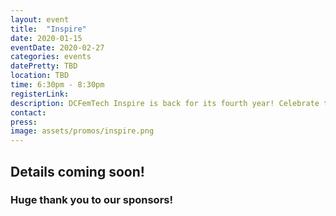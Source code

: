 ```yaml
---
layout: event
title:  "Inspire"
date: 2020-01-15
eventDate: 2020-02-27
categories: events
datePretty: TBD
location: TBD
time: 6:30pm - 8:30pm
registerLink:
description: DCFemTech Inspire is back for its fourth year! Celebrate the success of women in the DC tech community. Join DCFemTech as we share and celebrate your accomplishments, large and small. Expect a good mix of networking, small activities, heavy hors d'oeuvres and a celebratory toast for a great year ahead. Share your success, celebrate others, and empower our community.
contact:
press:
image: assets/promos/inspire.png
---
```


## Details coming soon!

### Huge thank you to our sponsors!
<div class="m-sponsors">
  <ul>
    
  </ul>
</div>

